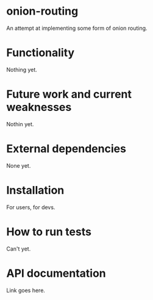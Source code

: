 # onion-routing
An attempt at implementing some form of onion routing.

# Functionality
Nothing yet.

# Future work and current weaknesses
Nothin yet.

# External dependencies
None yet.

# Installation
For users, for devs.

# How to run tests
Can't yet.

# API documentation
Link goes here.
